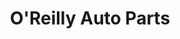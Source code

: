 ---
title: "O'Reilly Auto Parts"
url: /san-antonio/oreilly-auto-parts-de-zavala-road/
shop: Autoteile
---